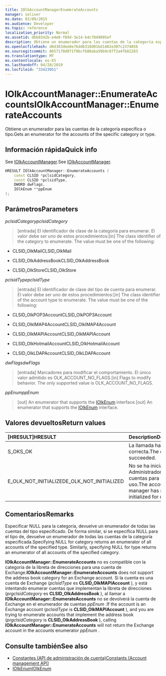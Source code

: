 ```yaml
---
title: IOlkAccountManagerEnumerateAccounts
manager: soliver
ms.date: 03/09/2015
ms.audience: Developer
ms.topic: reference
localization_priority: Normal
ms.assetid: dbb8342b-e4e0-f89d-3e14-b4c7049095ef
description: Obtiene un enumerador para las cuentas de la categoría específica o tipo.
ms.openlocfilehash: d0d383dee0e76dd6310d01bd1482e307c2374856
ms.sourcegitcommit: 8657170d071f9bcf680aba50b9c07f2a4fb82283
ms.translationtype: MT
ms.contentlocale: es-ES
ms.lasthandoff: 04/28/2019
ms.locfileid: "33423051"
---
```

# <a name="iolkaccountmanagerenumerateaccounts"></a><span data-ttu-id="0b804-103">IOlkAccountManager::EnumerateAccounts</span><span class="sxs-lookup"><span data-stu-id="0b804-103">IOlkAccountManager::EnumerateAccounts</span></span>

<span data-ttu-id="0b804-104">Obtiene un enumerador para las cuentas de la categoría específica o tipo.</span><span class="sxs-lookup"><span data-stu-id="0b804-104">Gets an enumerator for the accounts of the specific category or type.</span></span>
  
## <a name="quick-info"></a><span data-ttu-id="0b804-105">Información rápida</span><span class="sxs-lookup"><span data-stu-id="0b804-105">Quick info</span></span>

<span data-ttu-id="0b804-106">See [IOlkAccountManager](iolkaccountmanager.md).</span><span class="sxs-lookup"><span data-stu-id="0b804-106">See [IOlkAccountManager](iolkaccountmanager.md).</span></span>
  
```cpp
HRESULT IOlkAccountManager::EnumerateAccounts (  
    const CLSID *pclsidCategory, 
    const CLSID *pclsidType, 
    DWORD dwFlags, 
    IOlkEnum **ppEnum 
);

```

## <a name="parameters"></a><span data-ttu-id="0b804-107">Parámetros</span><span class="sxs-lookup"><span data-stu-id="0b804-107">Parameters</span></span>

<span data-ttu-id="0b804-108">_pclsidCategory_</span><span class="sxs-lookup"><span data-stu-id="0b804-108">_pclsidCategory_</span></span>
  
> <span data-ttu-id="0b804-p101">[entrada] El identificador de clase de la categoría para enumerar. El valor debe ser uno de estos procedimientos:</span><span class="sxs-lookup"><span data-stu-id="0b804-p101">[in] The class identifier of the category to enumerate. The value must be one of the following:</span></span>
    
   - <span data-ttu-id="0b804-111">CLSID_OlkMail</span><span class="sxs-lookup"><span data-stu-id="0b804-111">CLSID_OlkMail</span></span> 
    
   -  <span data-ttu-id="0b804-112">CLSID_OlkAddressBook</span><span class="sxs-lookup"><span data-stu-id="0b804-112">CLSID_OlkAddressBook</span></span> 
    
   - <span data-ttu-id="0b804-113">CLSID_OlkStore</span><span class="sxs-lookup"><span data-stu-id="0b804-113">CLSID_OlkStore</span></span> 
    
<span data-ttu-id="0b804-114">_pclsidType_</span><span class="sxs-lookup"><span data-stu-id="0b804-114">_pclsidType_</span></span>
  
> <span data-ttu-id="0b804-p102">[entrada] El identificador de clase del tipo de cuenta para enumerar. El valor debe ser uno de estos procedimientos:</span><span class="sxs-lookup"><span data-stu-id="0b804-p102">[in] The class identifier of the account type to enumerate. The value must be one of the following:</span></span>
    
   - <span data-ttu-id="0b804-117">CLSID_OlkPOP3Account</span><span class="sxs-lookup"><span data-stu-id="0b804-117">CLSID_OlkPOP3Account</span></span>
    
   - <span data-ttu-id="0b804-118">CLSID_OlkIMAP4Account</span><span class="sxs-lookup"><span data-stu-id="0b804-118">CLSID_OlkIMAP4Account</span></span>
    
   - <span data-ttu-id="0b804-119">CLSID_OlkMAPIAccount</span><span class="sxs-lookup"><span data-stu-id="0b804-119">CLSID_OlkMAPIAccount</span></span>
    
   - <span data-ttu-id="0b804-120">CLSID_OlkHotmailAccount</span><span class="sxs-lookup"><span data-stu-id="0b804-120">CLSID_OlkHotmailAccount</span></span>
    
   - <span data-ttu-id="0b804-121">CLSID_OlkLDAPAccount</span><span class="sxs-lookup"><span data-stu-id="0b804-121">CLSID_OlkLDAPAccount</span></span>
    
<span data-ttu-id="0b804-122">_dwFlags_</span><span class="sxs-lookup"><span data-stu-id="0b804-122">_dwFlags_</span></span>
  
> <span data-ttu-id="0b804-p103">[entrada] Marcadores para modificar el comportamiento. El único valor admitido es OLK_ACCOUNT_NO_FLAGS.</span><span class="sxs-lookup"><span data-stu-id="0b804-p103">[in] Flags to modify behavior. The only supported value is OLK_ACCOUNT_NO_FLAGS.</span></span>
    
<span data-ttu-id="0b804-125">_ppEnum_</span><span class="sxs-lookup"><span data-stu-id="0b804-125">_ppEnum_</span></span>
  
> <span data-ttu-id="0b804-126">[out] An enumerator that supports the [IOlkEnum](iolkenum.md) interface.</span><span class="sxs-lookup"><span data-stu-id="0b804-126">[out] An enumerator that supports the [IOlkEnum](iolkenum.md) interface.</span></span> 
    
## <a name="return-values"></a><span data-ttu-id="0b804-127">Valores devueltos</span><span class="sxs-lookup"><span data-stu-id="0b804-127">Return values</span></span>

|<span data-ttu-id="0b804-128">**[HRESULT]**</span><span class="sxs-lookup"><span data-stu-id="0b804-128">**HRESULT**</span></span>|<span data-ttu-id="0b804-129">**Description**</span><span class="sxs-lookup"><span data-stu-id="0b804-129">**Description**</span></span>|
|:-----|:-----|
|<span data-ttu-id="0b804-130">S_OK</span><span class="sxs-lookup"><span data-stu-id="0b804-130">S_OK</span></span>  <br/> |<span data-ttu-id="0b804-131">La llamada ha sido correcta.</span><span class="sxs-lookup"><span data-stu-id="0b804-131">The call succeeded.</span></span>  <br/> |
|<span data-ttu-id="0b804-132">E_OLK_NOT_INITIALIZED</span><span class="sxs-lookup"><span data-stu-id="0b804-132">E_OLK_NOT_INITIALIZED</span></span>  <br/> |<span data-ttu-id="0b804-133">No se ha inicializado el Administrador de cuentas para su uso.</span><span class="sxs-lookup"><span data-stu-id="0b804-133">The account manager has not been initialized for use.</span></span>  <br/> |
   
## <a name="remarks"></a><span data-ttu-id="0b804-134">Comentarios</span><span class="sxs-lookup"><span data-stu-id="0b804-134">Remarks</span></span>

<span data-ttu-id="0b804-p104">Especificar NULL para la categoría, devuelve un enumerador de todas las cuentas del tipo especificado. De forma similar, si se especifica NULL para el tipo de, devuelve un enumerador de todas las cuentas de la categoría especificada.</span><span class="sxs-lookup"><span data-stu-id="0b804-p104">Specifying NULL for category returns an enumerator of all accounts of the specified type. Similarly, specifying NULL for type returns an enumerator of all accounts of the specified category.</span></span>
  
 <span data-ttu-id="0b804-137">**IOlkAccountManager::EnumerateAccounts** no es compatible con la categoría de la libreta de direcciones para una cuenta de Exchange.</span><span class="sxs-lookup"><span data-stu-id="0b804-137">**IOlkAccountManager::EnumerateAccounts** does not support the address book category for an Exchange account.</span></span> <span data-ttu-id="0b804-138">Si la cuenta es una cuenta de Exchange (*pclsidType*  es **CLSID_OlkMAPIAccount** ), y está intentando enumerar cuentas que implementan la libreta de direcciones (*prgclsidCategory*  es **CLSID_OlkAddressBook** ), al llamar a **IOlkAccountManager::EnumerateAccounts** no se devolverá la cuenta de Exchange en el enumerador de cuentas  *ppEnum*  .</span><span class="sxs-lookup"><span data-stu-id="0b804-138">If the account is an Exchange account (*pclsidType*  is **CLSID_OlkMAPIAccount** ), and you are trying to enumerate accounts that implement the address book (*prgclsidCategory*  is **CLSID_OlkAddressBook** ), calling **IOlkAccountManager::EnumerateAccounts** will not return the Exchange account in the accounts enumerator  *ppEnum*  .</span></span> 
  
## <a name="see-also"></a><span data-ttu-id="0b804-139">Consulte también</span><span class="sxs-lookup"><span data-stu-id="0b804-139">See also</span></span>

- [<span data-ttu-id="0b804-140">Constantes (API de administración de cuenta)</span><span class="sxs-lookup"><span data-stu-id="0b804-140">Constants (Account management API)</span></span>](constants-account-management-api.md)  
- [<span data-ttu-id="0b804-141">IOlkEnum</span><span class="sxs-lookup"><span data-stu-id="0b804-141">IOlkEnum</span></span>](iolkenum.md)

